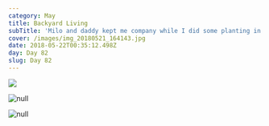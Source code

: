```yaml
---
category: May
title: Backyard Living
subTitle: 'Milo and daddy kept me company while I did some planting in the garden.  '
cover: /images/img_20180521_164143.jpg
date: 2018-05-22T00:35:12.498Z
day: Day 82
slug: Day 82
---
```

![](/images/img_20180521_164158.jpg)

![null](/images/img_20180521_164143.jpg)

![null](/images/img_20180521_163411_1.jpg)
